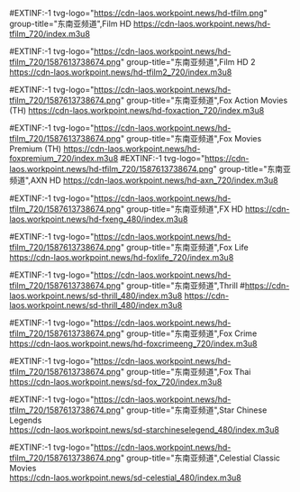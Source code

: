 #EXTINF:-1 tvg-logo="https://cdn-laos.workpoint.news/hd-tfilm.png" group-title="东南亚频道",Film HD
https://cdn-laos.workpoint.news/hd-tfilm_720/index.m3u8

#EXTINF:-1 tvg-logo="https://cdn-laos.workpoint.news/hd-tfilm_720/1587613738674.png" group-title="东南亚频道",Film HD 2
https://cdn-laos.workpoint.news/hd-tfilm2_720/index.m3u8


#EXTINF:-1 tvg-logo="https://cdn-laos.workpoint.news/hd-tfilm_720/1587613738674.png" group-title="东南亚频道",Fox Action Movies (TH)
https://cdn-laos.workpoint.news/hd-foxaction_720/index.m3u8

#EXTINF:-1 tvg-logo="https://cdn-laos.workpoint.news/hd-tfilm_720/1587613738674.png" group-title="东南亚频道",Fox Movies Premium (TH)
https://cdn-laos.workpoint.news/hd-foxpremium_720/index.m3u8
#EXTINF:-1 tvg-logo="https://cdn-laos.workpoint.news/hd-tfilm_720/1587613738674.png" group-title="东南亚频道",AXN HD
https://cdn-laos.workpoint.news/hd-axn_720/index.m3u8

#EXTINF:-1 tvg-logo="https://cdn-laos.workpoint.news/hd-tfilm_720/1587613738674.png" group-title="东南亚频道",FX HD
https://cdn-laos.workpoint.news/hd-fxeng_480/index.m3u8

#EXTINF:-1 tvg-logo="https://cdn-laos.workpoint.news/hd-tfilm_720/1587613738674.png" group-title="东南亚频道",Fox Life
https://cdn-laos.workpoint.news/hd-foxlife_720/index.m3u8


#EXTINF:-1 tvg-logo="https://cdn-laos.workpoint.news/hd-tfilm_720/1587613738674.png" group-title="东南亚频道",Thrill
#https://cdn-laos.workpoint.news/sd-thrill_480/index.m3u8
https://cdn-laos.workpoint.news/sd-thrill_480/index.m3u8

#EXTINF:-1 tvg-logo="https://cdn-laos.workpoint.news/hd-tfilm_720/1587613738674.png" group-title="东南亚频道",Fox Crime
https://cdn-laos.workpoint.news/hd-foxcrimeeng_720/index.m3u8

#EXTINF:-1 tvg-logo="https://cdn-laos.workpoint.news/hd-tfilm_720/1587613738674.png" group-title="东南亚频道",Fox Thai
https://cdn-laos.workpoint.news/sd-fox_720/index.m3u8

#EXTINF:-1 tvg-logo="https://cdn-laos.workpoint.news/hd-tfilm_720/1587613738674.png" group-title="东南亚频道",Star Chinese Legends  
https://cdn-laos.workpoint.news/sd-starchineselegend_480/index.m3u8


#EXTINF:-1 tvg-logo="https://cdn-laos.workpoint.news/hd-tfilm_720/1587613738674.png" group-title="东南亚频道",Celestial Classic Movies   
https://cdn-laos.workpoint.news/sd-celestial_480/index.m3u8
